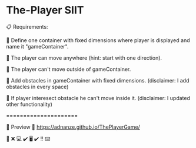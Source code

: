 # The-Player SIIT

:clipboard: Requirements:

:pushpin: Define one container with fixed dimensions where player is displayed and name it "gameContainer".

:pushpin: The player can move anywhere (hint: start with one direction).

:pushpin: The player can't move outside of gameContainer.

:pushpin: Add obstacles in gameContainer with fixed dimensions. (disclaimer: I add obstacles in every space)

:pushpin: If player interesect obstacle he can't move inside it.  (disclaimer: I updated other functionality)

=====================

:eyes: Preview :paperclip: https://adnanze.github.io/ThePlayerGame/

:iphone: :x:
:computer: :heavy_check_mark:
:desktop_computer: :heavy_check_mark:
:bangbang: :keyboard:
